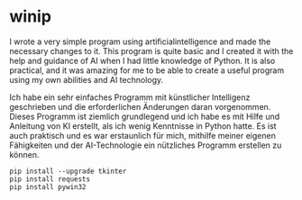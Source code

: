 ﻿# winip


I wrote a very simple program using artificialintelligence and made the necessary changes to it. This program is quite basic and I created it with the help and guidance of AI when I had little knowledge of Python. It is also practical, and it was amazing for me to be able to create a useful program using my own abilities and AI technology.


Ich habe ein sehr einfaches Programm mit künstlicher Intelligenz geschrieben und die erforderlichen Änderungen daran vorgenommen. Dieses Programm ist ziemlich grundlegend und ich habe es mit Hilfe und Anleitung von KI erstellt, als ich wenig Kenntnisse in Python hatte. Es ist auch praktisch und es war erstaunlich für mich, mithilfe meiner eigenen Fähigkeiten und der AI-Technologie ein nützliches Programm erstellen zu können.




```
pip install --upgrade tkinter
pip install requests
pip install pywin32

```

